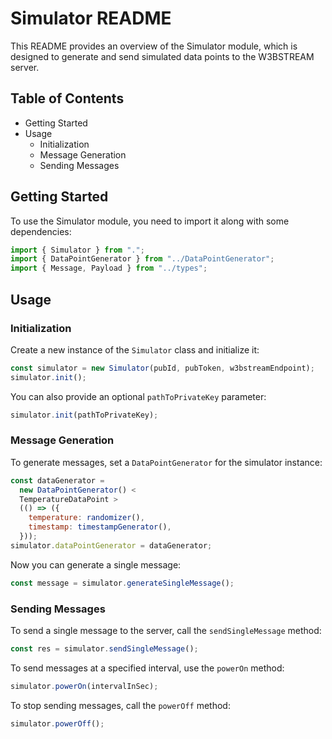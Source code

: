 # Simulator README

This README provides an overview of the Simulator module, which is designed to generate and send simulated data points to the W3BSTREAM server.

## Table of Contents

- Getting Started
- Usage
  - Initialization
  - Message Generation
  - Sending Messages

## Getting Started

To use the Simulator module, you need to import it along with some dependencies:

```javascript
import { Simulator } from ".";
import { DataPointGenerator } from "../DataPointGenerator";
import { Message, Payload } from "../types";
```

## Usage

### Initialization

Create a new instance of the `Simulator` class and initialize it:

```javascript
const simulator = new Simulator(pubId, pubToken, w3bstreamEndpoint);
simulator.init();
```

You can also provide an optional `pathToPrivateKey` parameter:

```javascript
simulator.init(pathToPrivateKey);
```

### Message Generation

To generate messages, set a `DataPointGenerator` for the simulator instance:

```javascript
const dataGenerator =
  new DataPointGenerator() <
  TemperatureDataPoint >
  (() => ({
    temperature: randomizer(),
    timestamp: timestampGenerator(),
  }));
simulator.dataPointGenerator = dataGenerator;
```

Now you can generate a single message:

```javascript
const message = simulator.generateSingleMessage();
```

### Sending Messages

To send a single message to the server, call the `sendSingleMessage` method:

```javascript
const res = simulator.sendSingleMessage();
```

To send messages at a specified interval, use the `powerOn` method:

```javascript
simulator.powerOn(intervalInSec);
```

To stop sending messages, call the `powerOff` method:

```javascript
simulator.powerOff();
```
